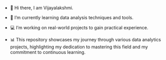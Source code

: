 - 👋 Hi there, I am Vijayalakshmi.

- 🌱 I’m currently learning data analysis techniques and tools.

- 💻 I’m working on real-world projects to gain practical experience.

- 📊 This repository showcases my journey through various data analytics projects, highlighting my dedication to mastering this field and my commitment to continuous learning.




